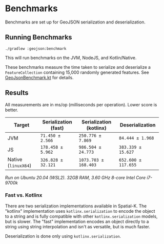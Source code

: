 # Benchmarks

Benchmarks are set up for GeoJSON serialization and deserialization.

## Running Benchmarks

```shell
./gradlew :geojson:benchmark
```

This will run benchmarks on the JVM, NodeJS, and Kotlin/Native.

These benchmarks measure the time taken to serialize and deserialize a `FeatureCollection` containing 15,000 randomly
generated features.
See [GeoJsonBenchmark.kt](geojson/src/commonBench/kotlin/io/github/dellisd/spatialk/geojson/GeoJsonBenchmark.kt) for
details.

## Results

All measurements are in ms/op (milliseconds per operation). Lower score is better.

| Target              | Serialization (fast) | Serialization (kotlinx) | Deserialization     |
| ------------------- | -------------------- | ----------------------- | ------------------- |
| JVM                 | `71.450 ± 2.566`     | `250.776 ± 7.869`       | `84.444 ± 1.968`    |
| JS                  | `178.458 ± 5.962`    | `986.504 ± 24.773`      | `383.339 ± 15.627`  |
| Native (`linuxX64`) | `326.828 ± 32.121`   | `1073.703 ± 168.403`    | `652.600 ± 117.655` |

_Run on Ubuntu 20.04 (WSL2). 32GB RAM, 3.60 GHz 8-core Intel Core i7-9700k_

### Fast vs. Kotlinx

There are two serialization implementations available in Spatial-K. The "kotlinx" implementation
uses `kotlinx.serialization` to encode the object to a string and is fully compatible with other `kotlinx.serialization`
models, but is slower. The "fast" implementation encodes an object directly
to a string using string interpolation and isn't as versatile, but is much faster.

Deserialization is done only using `kotlinx.serialization`.
